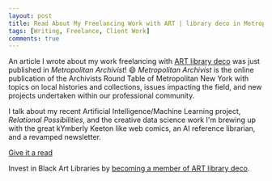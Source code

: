 ```yaml
---
layout: post
title: Read About My Freelancing Work with ART | library deco in Metropolitan Archivist
tags: [Writing, Freelance, Client Work]
comments: true
---
```


An article I wrote about my work freelancing with [ART library deco](https://artlibrarydeco.space/) was just published in _Metropolitan Archivist_! 😄 _Metropolitan Archivist_ is the online publication of the Archivists Round Table of Metropolitan New York with topics on local histories and collections, issues impacting the field, and new projects undertaken within our professional community. 

I talk about my recent Artificial Intelligence/Machine Learning project, _Relational Possibilities_, and the creative data science work I'm brewing up with the great kYmberly Keeton like web comics, an AI reference librarian, and a revamped newsletter.

[Give it a read](https://medium.com/metropolitan-archivist/the-creative-colab-artificial-intelligence-and-webcomics-at-art-library-deco-5893da1fe17d)

Invest in Black Art Libraries by [becoming a member of ART library deco](https://artlibrarydeco.space/donate/).
